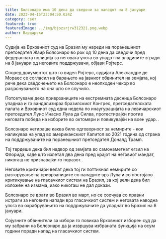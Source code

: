 ```yaml
---
title: Болсонаро има 10 дена да сведочи за нападот на 8 јануари
date: 2023-04-15T23:04:50.024Z
category: свет
featured: true
featuredImage: ../img/bjozsrjrw312321.png.webp
author: Вардарски
---
```


Судија на Врховниот суд на Бразил му нареди на поранешниот претседател Жаир Болсонаро во рок од 10 дена да сведочи пред федералната полиција за неговата улога во упадот на владините згради на 8 јануари од неговите поддржувачи, објави Ројтерс.

Според документот што го видел Ројтерс, судијата Александре де Мораес се согласил на барањето на јавниот обвинител на земјата, кој рече дека сведочењето на Болсонаро е неопходен чекор во разјаснувањето на она што се случило.

Потсетуваме дека приврзаниците на екстремната десница Болсонаро упаднаа и го вандализираа бразилскиот Конгрес, претседателската палата и Врховниот суд една недела по инаугурацијата на левичарскиот претседател Луис Инасио Лула да Силва, протестирајќи против неговата победа на изборите во октомври и повикувајќи на воен удар. .

Болсонаро негираше каква било одговорност за немирите - кои наликуваа на упад во американскиот Капитол во 2021 година од страна на поддржувачите на поранешниот претседател Доналд Трамп.

Тој тврдеше дека бил надвор од земјата во самонаметнат егзил на Флорида, каде што излетал два дена пред крајот на неговиот мандат, никогаш не признавајќи го поразот.

Неговите критичари велат дека тој ги поттикнал немирите со разгорување на приврзаниците со нападите врз Лула и со постојано критикување на гласачкиот систем на Бразил, за кој вели дека бил изложен на измама, иако никогаш не дал докази.

Болсонаро се врати во Бразил во март, но се соочува со правни истраги за неговите напади врз гласачкиот систем и неговата наводна улога во охрабрувањето на поддржувачите да упаднат во Бразил на 8 јануари.

Сојузните обвинители за избори го повикаа Врховниот изборен суд да му забрани на Болсонаро да ја извршува избраната функција на осум години поради напад на гласачкиот систем.
